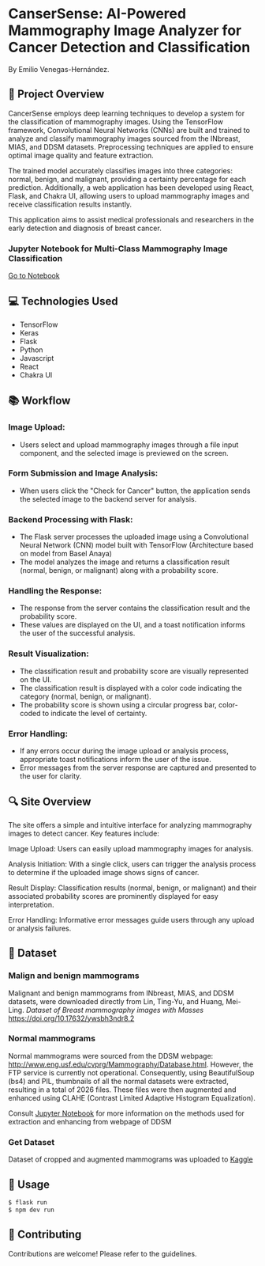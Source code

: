 # CanserSense: AI-Powered Mammography Image Analyzer for Cancer Detection and Classification

By Emilio Venegas-Hernández.

## 📖 Project Overview

CancerSense employs deep learning techniques to develop a system for the classification of mammography images. Using the TensorFlow framework, Convolutional Neural Networks (CNNs) are built and trained to analyze and classify mammography images sourced from the INbreast, MIAS, and DDSM datasets. Preprocessing techniques are applied to ensure optimal image quality and feature extraction.

The trained model accurately classifies images into three categories: normal, benign, and malignant, providing a certainty percentage for each prediction. Additionally, a web application has been developed using React, Flask, and Chakra UI, allowing users to upload mammography images and receive classification results instantly.

This application aims to assist medical professionals and researchers in the early detection and diagnosis of breast cancer.

### Jupyter Notebook for Multi-Class Mammography Image Classification

[Go to Notebook](https://github.com/EmilioVenegas/breast-cancer-app/blob/main/CNN_breast_cancer.ipynb)

## 💻 Technologies Used

- TensorFlow
- Keras
- Flask
- Python
- Javascript
- React
- Chakra UI

## 📚 Workflow

### Image Upload:

- Users select and upload mammography images through a file input component, and the selected image is previewed on the screen.

### Form Submission and Image Analysis:

- When users click the "Check for Cancer" button, the application sends the selected image to the backend server for analysis.

### Backend Processing with Flask:

- The Flask server processes the uploaded image using a Convolutional Neural Network (CNN) model built with TensorFlow (Architecture based on model from Basel Anaya)
- The model analyzes the image and returns a classification result (normal, benign, or malignant) along with a probability score.

### Handling the Response:

- The response from the server contains the classification result and the probability score.
- These values are displayed on the UI, and a toast notification informs the user of the successful analysis.

### Result Visualization:

- The classification result and probability score are visually represented on the UI.
- The classification result is displayed with a color code indicating the category (normal, benign, or malignant).
- The probability score is shown using a circular progress bar, color-coded to indicate the level of certainty.

### Error Handling:

- If any errors occur during the image upload or analysis process, appropriate toast notifications inform the user of the issue.
- Error messages from the server response are captured and presented to the user for clarity.

## 🔍 Site Overview

The site offers a simple and intuitive interface for analyzing mammography images to detect cancer. Key features include:

Image Upload: Users can easily upload mammography images for analysis.

Analysis Initiation: With a single click, users can trigger the analysis process to determine if the uploaded image shows signs of cancer.

Result Display: Classification results (normal, benign, or malignant) and their associated probability scores are prominently displayed for easy interpretation.

Error Handling: Informative error messages guide users through any upload or analysis failures.

## 📖 Dataset

### Malign and benign mammograms

Malignant and benign mammograms from INbreast, MIAS, and DDSM datasets, were downloaded directly from Lin, Ting-Yu, and Huang, Mei-Ling.
_Dataset of Breast mammography images with Masses_
https://doi.org/10.17632/ywsbh3ndr8.2

### Normal mammograms

Normal mammograms were sourced from the DDSM webpage: http://www.eng.usf.edu/cvprg/Mammography/Database.html. However, the FTP service is currently not operational. Consequently, using BeautifulSoup (bs4) and PIL, thumbnails of all the normal datasets were extracted, resulting in a total of 2026 files. These files were then augmented and enhanced using CLAHE (Contrast Limited Adaptive Histogram Equalization).

Consult [Jupyter Notebook](https://github.com/EmilioVenegas/breast-cancer-app/blob/main/CNN_breast_cancer.ipynb) for more information on the methods used for extraction and enhancing from webpage of DDSM

### Get Dataset

Dataset of cropped and augmented mammograms was uploaded to [Kaggle](https://www.kaggle.com/datasets/emiliovenegas1/mammography-dataset-from-inbreast-mias-and-ddsm/data)

## 💼 Usage

```bash
$ flask run
$ npm dev run
```

## 📝 Contributing

Contributions are welcome! Please refer to the guidelines.
